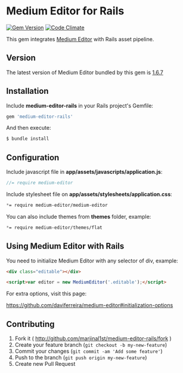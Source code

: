 # Medium Editor for Rails

[![Gem Version](https://badge.fury.io/rb/medium-editor-rails.png)](http://badge.fury.io/rb/medium-editor-rails)
[![Code Climate](https://codeclimate.com/github/marjinal1st/medium-editor-rails.png)](https://codeclimate.com/github/marjinal1st/medium-editor-rails)

This gem integrates [Medium Editor](https://github.com/daviferreira/medium-editor) with Rails asset pipeline.

## Version

The latest version of Medium Editor bundled by this gem is [1.6.7](https://github.com/daviferreira/medium-editor/releases)

## Installation

Include **medium-editor-rails** in your Rails project's Gemfile:

```ruby
gem 'medium-editor-rails'
```

And then execute:

```bash
$ bundle install
```

## Configuration

Include javascript file in **app/assets/javascripts/application.js**:

```javascript
//= require medium-editor
```

Include stylesheet file on **app/assets/stylesheets/application.css**:

```scss
*= require medium-editor/medium-editor
```

You can also include themes from **themes** folder, example:

```scss
*= require medium-editor/themes/flat
```

## Using Medium Editor with Rails

You need to initialize Medium Editor with any selector of div, example:

```html
<div class="editable"></div>

<script>var editor = new MediumEditor('.editable');</script>
```

For extra options, visit this page:

https://github.com/daviferreira/medium-editor#initialization-options

## Contributing

1. Fork it ( http://github.com/marjinal1st/medium-editor-rails/fork )
2. Create your feature branch (`git checkout -b my-new-feature`)
3. Commit your changes (`git commit -am 'Add some feature'`)
4. Push to the branch (`git push origin my-new-feature`)
5. Create new Pull Request